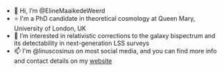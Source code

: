 - 👋 Hi, I’m @ElineMaaikedeWeerd
- :star: I'm a PhD candidate in theoretical cosmology at Queen Mary, University of London, UK  
- 👀 I’m interested in relativistic corrections to the galaxy bispectrum and its detectability in next-generation LSS surveys
- 📫 I'm @linuscosinus on most social media, and you can find more info and contact details on my [website](https://emdeweerd.com)

<!---
ElineMaaikedeWeerd/ElineMaaikedeWeerd is a ✨ special ✨ repository because its `README.md` (this file) appears on your GitHub profile.
You can click the Preview link to take a look at your changes.
--->
